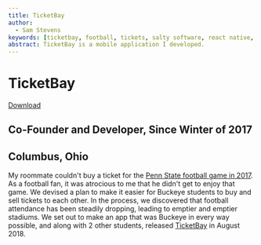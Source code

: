 ```yaml
---
title: TicketBay
author:
  - Sam Stevens
keywords: [ticketbay, football, tickets, salty software, react native, node.js]
abstract: TicketBay is a mobile application I developed.
---
```


# TicketBay
[Download](https://www.salty.software/ticketbay/download)

## Co-Founder and Developer, Since Winter of 2017

## Columbus, Ohio

My roommate couldn't buy a ticket for the [Penn State football game in 2017](https://www.si.com/college-football/2017/10/28/penn-state-ohio-state-analysis-jt-barrett). As a football fan, it was atrocious to me that he didn't get to enjoy that game. We devised a plan to make it easier for Buckeye students to buy and sell tickets to each other. In the process, we discovered that football attendance has been steadily dropping, leading to emptier and emptier stadiums. We set out to make an app that was Buckeye in every way possible, and along with 2 other students, released [TicketBay](https://www.salty.software/ticketbay/download) in August 2018.
